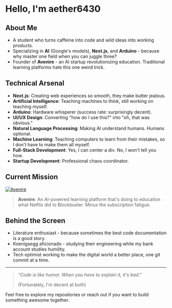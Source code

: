 # Hello, I'm aether6430

## About Me

- A student who turns caffeine into code and wild ideas into working products.
- Specializing in **AI** (Google's models), **Next.js**, and **Arduino** - because why master one field when you can juggle three?
- Founder of **Avenire** - an AI startup revolutionizing education. Traditional learning platforms hate this one weird trick.

## Technical Arsenal

- **Next.js**: Creating web experiences so smooth, they make butter jealous.
- **Artificial Intelligence**: Teaching machines to think, still working on teaching myself.
- **Arduino**: Hardware whisperer (success rate: surprisingly decent).
- **UI/UX Design**: Converting "how do I use this?" into "oh, that was obvious."
- **Natural Language Processing**: Making AI understand humans. Humans optional.
- **Machine Learning**: Teaching computers to learn from their mistakes, so I don't have to make them all myself.
- **Full-Stack Development**: Yes, I can center a div. No, I won't tell you how.
- **Startup Development**: Professional chaos coordinator.

## Current Mission

[![Avenire](https://github-readme-stats.vercel.app/api/pin/?username=aether6430&repo=Avenire)](https://github.com/aether6430/Avenire)

> **Avenire**: An AI-powered learning platform that's doing to education what Netflix did to Blockbuster. Minus the subscription fatigue.

## Behind the Screen

- Literature enthusiast - because sometimes the best code documentation is a good story.
- Koenigsegg aficionado - studying their engineering while my bank account studies humility.
- Tech optimist working to make the digital world a better place, one git commit at a time.

---

> _"Code is like humor. When you have to explain it, it's bad."_ 
> 
> (Fortunately, I'm decent at both)

Feel free to explore my repositories or reach out if you want to build something awesome together.
